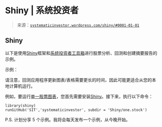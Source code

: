 <!--yml

类别：未分类

日期：2024-05-18 14:33:10

-->

# Shiny | 系统投资者

> 来源：[`systematicinvestor.wordpress.com/shiny/#0001-01-01`](https://systematicinvestor.wordpress.com/shiny/#0001-01-01)

## Shiny

以下是使用[Shiny](http://www.rstudio.com/shiny/)框架和[系统投资者工具箱](https://systematicinvestor.wordpress.com/systematic-investor-toolbox/)进行股票分析、回测和创建摘要报告的示例。

示例：

请注意，回测应用程序更新图表/表格需要更长的时间，因此可能更适合从您的本地计算机运行。

例如，要运行[单一股票图表](http://glimmer.rstudio.com/systematicin/one.stock/)，您首先需要安装[Shiny](http://www.rstudio.com/shiny/)。接下来，执行以下命令：

```
library(shiny)
runGitHub('SIT','systematicinvestor', subdir = 'Shiny/one.stock')

```

P.S. 计划分享 5 个示例。我将会每天发布一个示例，从今晚开始。
